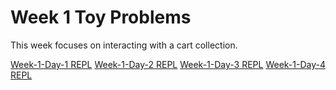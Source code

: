 # Week 1 Toy Problems

This week focuses on interacting with a cart collection.

[Week-1-Day-1 REPL](https://repl.it/@shea_close/Week-1-Day-1)
[Week-1-Day-2 REPL](https://repl.it/@steven_isbell/Week-1-Day-2)
[Week-1-Day-3 REPL](https://repl.it/@steven_isbell/Week-1-Day-3)
[Week-1-Day-4 REPL](https://repl.it/@steven_isbell/Week-1-Day-4)
